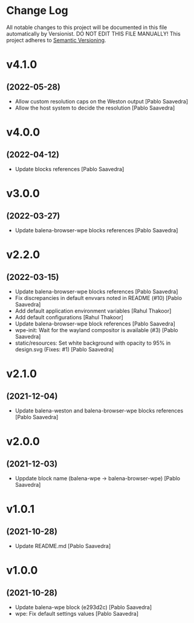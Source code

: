 # Change Log

All notable changes to this project will be documented in this file
automatically by Versionist. DO NOT EDIT THIS FILE MANUALLY!
This project adheres to [Semantic Versioning](http://semver.org/).

# v4.1.0
## (2022-05-28)

* Allow custom resolution caps on the Weston output [Pablo Saavedra]
* Allow the host system to decide the resolution [Pablo Saavedra]

# v4.0.0
## (2022-04-12)

* Update blocks references [Pablo Saavedra]

# v3.0.0
## (2022-03-27)

* Update balena-browser-wpe blocks references [Pablo Saavedra]

# v2.2.0
## (2022-03-15)

* Update balena-browser-wpe blocks references [Pablo Saavedra]
* Fix discrepancies in default envvars noted in README (#10) [Pablo Saavedra]
* Add default application environment variables [Rahul Thakoor]
* Add default configurations [Rahul Thakoor]
* Update balena-browser-wpe block references [Pablo Saavedra]
* wpe-init: Wait for the wayland compositor is available (#3) [Pablo Saavedra]
* static/resources: Set white background with opacity to 95% in design.svg (Fixes: #1) [Pablo Saavedra]

# v2.1.0
## (2021-12-04)

* Update balena-weston and balena-browser-wpe blocks references [Pablo Saavedra]

# v2.0.0
## (2021-12-03)

* Uppdate block name (balena-wpe -> balena-browser-wpe) [Pablo Saavedra]

# v1.0.1
## (2021-10-28)

* Update README.md [Pablo Saavedra]

# v1.0.0
## (2021-10-28)

* Update balena-wpe block (e293d2c) [Pablo Saavedra]
* wpe: Fix default settings values [Pablo Saavedra]
